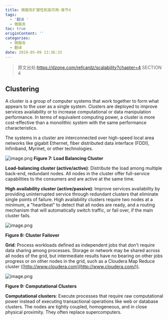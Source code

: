 ```yaml
---
title: 微服务扩展性和高可用-章节4
tags:
  - '翻译 '
  - 微服务
toc: true
originContent: ''
categories:
  - 微服务
  - 翻译
date: 2019-05-09 13:36:33
---
```


> 原文出处:https://dzone.com/refcardz/scalability?chapter=4
SECTION 4

## Clustering
A cluster is a group of computer systems that work together to form what appears to the user as a single system. Clusters are deployed to improve services availability or to increase computational or data manipulation performance. In terms of equivalent computing power, a cluster is more cost-effective than a monolithic system with the same performance characteristics.

The systems in a cluster are interconnected over high-speed local area networks like gigabit Ethernet, fiber distributed data interface (FDDI), Infiniband, Myrinet, or other technologies.

![image.png](/images/2019/05/09/da647190-721b-11e9-b22a-7d284106ced1.png)
**Figure 7: Load Balancing Cluster**
  

**Load-balancing cluster (active/active)**: Distribute the load among multiple back-end, redundant nodes. All nodes in the cluster offer full-service capabilities to the consumers and are active at the same time.

**High availability cluster (active/passive)**: Improve services availability by providing uninterrupted service through redundant clusters that eliminate single points of failure. High availability clusters require two nodes at a minimum, a "heartbeat" to detect that all nodes are ready, and a routing mechanism that will automatically switch traffic, or fail over, if the main cluster fails.

![image.png](/images/2019/05/09/2c33e500-721c-11e9-b22a-7d284106ced1.png)

**Figure 8: Cluster Failover**

**Grid**: Process workloads defined as independent jobs that don't require data sharing among processes. Storage or network may be shared across all nodes of the grid, but intermediate results have no bearing on other jobs progress or on other nodes in the grid, such as a Cloudera Map Reduce cluster ([http://www.cloudera.com](http://www.cloudera.com/)).

![image.png](/images/2019/05/09/56576690-721c-11e9-b22a-7d284106ced1.png)

**Figure 9: Computational Clusters**

**Computational clusters**: Execute processes that require raw computational power instead of executing transactional operations like web or database clusters. The nodes are tightly coupled, homogeneous, and in close physical proximity. They often replace supercomputers.